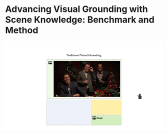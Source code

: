 # Advancing Visual Grounding with Scene Knowledge: Benchmark and Method

![image](assets/animation.gif)
